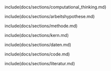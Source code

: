 include(docs/sections/computational_thinking.md)

include(docs/sections/arbeitshypothese.md)

include(docs/sections/methode.md)

include(docs/sections/kern.md)

include(docs/sections/daten.md)

include(docs/sections/code.md)

include(docs/sections/literatur.md)


